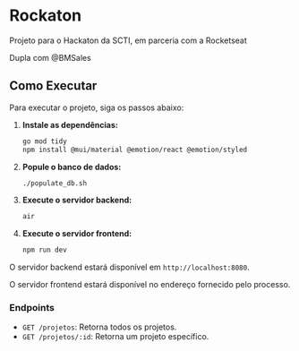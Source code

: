 # Rockaton
Projeto para o Hackaton da SCTI, em parceria com a Rocketseat

Dupla com @BMSales

## Como Executar

Para executar o projeto, siga os passos abaixo:

1. **Instale as dependências:**

   ```bash
   go mod tidy
   npm install @mui/material @emotion/react @emotion/styled
   ```

2. **Popule o banco de dados:**

   ```bash
   ./populate_db.sh
   ```

3. **Execute o servidor backend:**

   ```bash
   air
   ```

4. **Execute o servidor frontend:**

   ```bash
   npm run dev
   ```

O servidor backend estará disponível em `http://localhost:8080`.

O servidor frontend estará disponível no endereço fornecido pelo processo.

### Endpoints

- `GET /projetos`: Retorna todos os projetos.
- `GET /projetos/:id`: Retorna um projeto específico.
